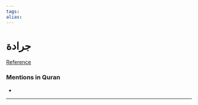 ```yaml
---
tags: 
alias: 
---
```


# جرادة

[Reference](https://corpus.quran.com/concept.jsp?id=locust)

### Mentions in Quran
- 

---

